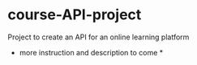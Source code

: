 # course-API-project
Project to create an API for an online learning platform

* more instruction and description to come *
